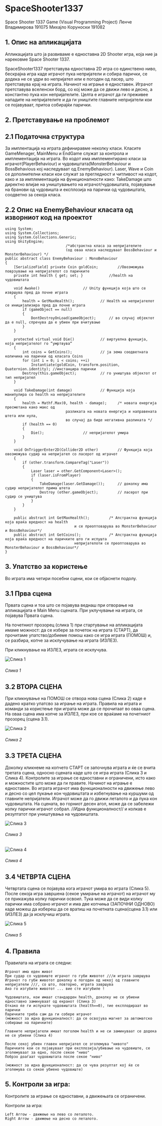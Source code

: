 # SpaceShooter1337
Space Shooter 1337 Game (Visual Programming Project)
Ленче Владимирова 191075
Михајло Коруноски 191082



## 1.	Опис на апликацијата 

Апликацијата што ја развиваме е едноставна 2D Shooter игра, која ние ја нарековме Space Shooter 1337. 

SpaceShooter1337 претставува едноставна 2D игра со единствено ниво, бескрајна игра каде играчот пука непријатели и собира парички, се додека не се удри во непријател или е погоден од ласер, што претставува крај на играта. 
Начинот на играње е едноставен. 
Играчот претставува вселенски борд, со кој може да се движи лево и десно, а константно пука кон непријателите. 
Целта е играчот да ги преживее нападите на непријателите и да ги уништите главните непријатели кои се појавуваат, притоа собирајќи парички. 





## 2. Претставување на проблемот

## 2.1 Податочна структура


За имплентација на играта дефиниравме неколку класи. 
Класите GameMenager, MainMenu и EndGame служат за контрола и имплементација на играта. 
Во кодот има имплементирано класи за играчот(PlayerBehaviour) и чудовиштата(MonsterBehaviour и BossBehavious кој наследуваат од EnemyBehaviour).
Laser, Wave и Coin се дополнителни класи кои служат за прегледност и читливост на кодот, како и за имплементација на функционалности како: TakeDamage што директно влијае на уништувањето на играчот/чудовиштата, појавување на бранови од чудовишта и експлозија на парички од чудовиштата, соодветно за секоја класа.  



## 2.2 Oпис на EnemyBehaviour класата од изворниот код на проектот





```
using System;
using System.Collections;
using System.Collections.Generic;
using UnityEngine;
							/*абстрактна класа за непријателите 
							(од оваа класа наследуваат BossBehaviour и MonsterBehaviour) */
public abstract class EnemyBehaviour : MonoBehaviour
{
    [SerializeField] private Coin goldCoin; 		//Овозможува поврзување на непријателот со паричките
    private int health { get; set; } 			//health на чудовиштата

    void Awake() 					// Unity функција која што се извршува пред да почне играта
    {
        health = GetMaxHealth(); 			// Health на непријателот се иницијализира пред да почне играта
        if (gameObject == null) 
        {
            DontDestroyOnLoad(gameObject); 		// во случај објектот да е null, спречува да е убиен при вчитување
        }
    }

    protected virtual void Die() 			// виртуелна функција, која непријателот го “умртвува“
    {
        int coins = GetCoins(); 			// ја зема соодветната количина на парички од класата Coins
        for (int i = 0; i < coins; ++i)
            Instantiate(goldCoin, transform.position, Quaternion.identity); //инстанцира парички
        Destroy(this.gameObject); 			// го уништува објектот от тип непријател
    }

    void TakeDamage(int damage) 			// Функција која манипулира со health на непријателите
    {
        health = Mathf.Max(0, health - damage); 	/* новата енергија пресметана како макс од 
							разликата на новата енергија и направената штета или нула, 
							во случај да биде негативна разликата */
        if (health == 0)
        {
            Die(); 					// непријателот умира
        }
    }

    void OnTriggerEnter2D(Collider2D other) 		// Функција која овозможува судир на непријател со ласерот од играчот
    {
        if (other.transform.CompareTag("Laser"))
        {
            Laser laser = other.GetComponent<Laser>();
            if (laser.isFromPlayer)
            {
                TakeDamage(laser.GetDamage()); 		// доколку има судир непријателот прима штета
                Destroy (other.gameObject); 		// ласерот при судир се уништува
            }
        }
    }

    public abstract int GetMaxHealth(); 		/* Апстрактна функција која враќа вредност на health 
    							и се преоптоварува во MonsterBehaviour и BossBehaviour*/
    public abstract int GetCoins(); 			/* Апстрактна фукнција која враќа вредност на паричките што ги испушта  
    							непријателоти се преоптоварува во MonsterBehaviour и BossBehaviour*/
}
```








## 3. Упатство за користењe

Во играта има четири посебни сцени, кои се објаснети подолу. 


## 3.1 Прва сцена

Првата сцена и тоа што се појавува веднаш при отворање на апликацијата е Main Menu сцената. 
При уклучување на играта, се појавува Првата сцена. 

На почетниот прозорец (слика 1) при стартување на апликацијата имаме можност: 
да се избере за почеток на играта (СТАРТ), 
да прочитаме упатство/добиеме помош како се игра играта (ПОМОШ) и, се разбира, 
копче за исклучување на играта (ИЗЛЕЗ). 

При кликнување на ИЗЛЕЗ, играта се исклучува.

![Слика 1](https://i.ibb.co/vPSvkg8/Screenshot-2.png)

###### Слика 1


## 3.2 ВТОРА СЦЕНА
При кликнување на ПОМОШ се отвора нова сцена (Слика 2) каде е дадено кратко упатсво за играње на играта. Правила на играта и команди за користење при играта може да се прочитаат во оваа сцена. На оваа сцена има копче за ИЗЛЕЗ, при кое се враќаме на почетниот прозорец (сцена 3.1). 

![Слика 2](https://i.ibb.co/NW2zP2X/Screenshot-7.png)

###### Слика 2

## 3.3 ТРЕТА СЦЕНА
Доколку кликнеме на копчето СТАРТ се започнува играта и ќе се вчита третата сцена, односно сцената каде што се игра играта (Слика 3 и Слика 4). 
Контролите за играње се едноставни и ограничени, исто како и можностите што може да ги правите. Начинот на играње е едноставен. 
Во играта играчот има функционалности на движење лево и десно со цел пукање кон чудовиштата и избегнување на куршуми од главните непријатели. 
Играчот може да го движи леталото и да пука кон чудовиштата.
На сцената, во горниот десен агол, може да се забележи колку парички играчот собрал. //Идна функционалност// и колкав е резултатот при уништувања на чудовиштата. 

![Слика 3](https://i.ibb.co/3f0B76m/Screenshot-4.png) 

###### Слика 3

![Слика 4](https://i.ibb.co/jhqMQDf/Screenshot-6.png) 

###### Слика 4

## 3.4 ЧЕТВРТА СЦЕНА
Четвртата сцена се појавува кога играчот умира во играта (Слика 5). 
После секоја игра завршена (секое умирање на играчот) на играчот му се прикажува колку парички освоил. 
Тука може да се види колку парички има собрано играчот и има две копчиња (ЗАПОЧНИ ОДНОВО) каде можеш да избереш да се вратиш на почетната сцена(сцена 3.1) или (ИЗЛЕЗ) да ја исклучиш играта. 

![Слика 5](https://i.ibb.co/100D6fr/Screenshot-5.png)

###### Слика 5


## 4. Правила 

Правилата на играта се следни:

	Играчот има еден живот
	При судар со чудовиште играчот го губи животот ///и играта завршува
	Играчот го губи животот доколку е погоден од некој од главните непријатели ///, со што, повторно, играта завршува
	Ако го изгубите животот ... вие сте изгубиле !

	Чудовиштата, кои имаат стандарден health, доколку не се убиени едноставно заминуваат од екранот (Слика 3)
	Откако ќе ги испукате чудовиштата (health==0), тие експлодираат во парички
	Паричките треба сам да ги собере играчот 
	(можност за идна функционалност: да се освојува магнет за автоматско собирање на паричките) 

	Главните непријатели имаат поголем health и не си заминуваат се додека не се убиени (Слика 4)

	После секој убиен главен непријател се зголемува "нивото"
	Паричките кои се појавуваат при експлозија/убивање на чудовиште, се зголемуваат за едно, после секое "ниво"
	Побрзо доаѓаат чудовиштата после секое "ниво"

	(можност за идна функционалност: да се чува резултат кој ќе се зголемува со секое убиено чудовиште)



## 5.	Контроли за игра:
Контролите за играње се едноставни, а движењата се ограничени.

Контроли за игра:
	
	Left Arrow - движење на лево со леталото.
	Right Arrow - движење на десно со леталото.


